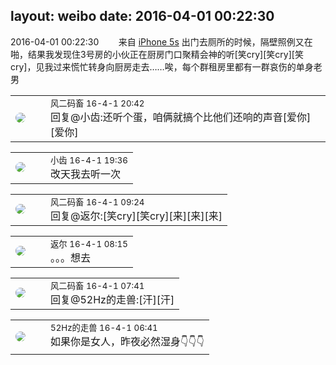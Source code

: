 layout: weibo
date: 2016-04-01 00:22:30
---
<meta name="referrer" content="no-referrer" />

2016-04-01 00:22:30  &nbsp;&nbsp;&nbsp;&nbsp;&nbsp;&nbsp; 来自 <a href="sinaweibo://customweibosource" rel="nofollow">iPhone 5s</a>
出门去厕所的时候，隔壁照例又在啪，结果我发现住3号房的小伙正在厨房门口聚精会神的听[笑cry][笑cry][笑cry]，见我过来慌忙转身向厨房走去……唉，每个群租房里都有一群哀伤的单身老男 ​​​

<table style="width: 100%;">
  <tr>
    <td style="width: 40px;"><img style="border-radius:50%" src="https://tva3.sinaimg.cn/crop.0.0.639.639.50/6d2a6003jw8f3idy69w2gj20hs0hrt9g.jpg?KID=imgbed,tva&Expires=1624465763&ssig=5%2FTspSjm%2BF"></td>
    <td colspan="2"><small>风二码畜 16-4-1 20:42</small><br/>回复@小齿:还听个蛋，咱俩就搞个比他们还响的声音[爱你][爱你]</td>
  </tr>
</table>

<table style="width: 100%;">
  <tr>
    <td style="width: 40px;"><img style="border-radius:50%" src="https://tva3.sinaimg.cn/crop.0.0.480.480.50/4d4bc111jw8ejj3t36gwaj20dc0dc769.jpg?KID=imgbed,tva&Expires=1624465763&ssig=NOk%2B%2FbA2vr"></td>
    <td colspan="2"><small>小齿 16-4-1 19:36</small><br/>改天我去听一次</td>
  </tr>
</table>

<table style="width: 100%;">
  <tr>
    <td style="width: 40px;"><img style="border-radius:50%" src="https://tva3.sinaimg.cn/crop.0.0.639.639.50/6d2a6003jw8f3idy69w2gj20hs0hrt9g.jpg?KID=imgbed,tva&Expires=1624465763&ssig=5%2FTspSjm%2BF"></td>
    <td colspan="2"><small>风二码畜 16-4-1 09:24</small><br/>回复@返尔:[笑cry][笑cry][来][来][来]</td>
  </tr>
</table>

<table style="width: 100%;">
  <tr>
    <td style="width: 40px;"><img style="border-radius:50%" src="https://tvax1.sinaimg.cn/crop.0.0.512.512.50/760b4677ly8fvdnumgch5j20e80e8gmo.jpg?KID=imgbed,tva&Expires=1624465763&ssig=9viXU%2BuDEi"></td>
    <td colspan="2"><small>返尔 16-4-1 08:15</small><br/>。。。想去</td>
  </tr>
</table>

<table style="width: 100%;">
  <tr>
    <td style="width: 40px;"><img style="border-radius:50%" src="https://tva3.sinaimg.cn/crop.0.0.639.639.50/6d2a6003jw8f3idy69w2gj20hs0hrt9g.jpg?KID=imgbed,tva&Expires=1624465763&ssig=5%2FTspSjm%2BF"></td>
    <td colspan="2"><small>风二码畜 16-4-1 07:41</small><br/>回复@52Hz的走兽:[汗][汗]</td>
  </tr>
</table>

<table style="width: 100%;">
  <tr>
    <td style="width: 40px;"><img style="border-radius:50%" src="https://tva4.sinaimg.cn/crop.0.0.180.180.50/8beaf773jw1e8qgp5bmzyj2050050aa8.jpg?KID=imgbed,tva&Expires=1624465763&ssig=DoQeSzkw0w"></td>
    <td colspan="2"><small>52Hz的走兽 16-4-1 06:41</small><br/>如果你是女人，昨夜必然湿身👇👇👇</td>
  </tr>
</table>
